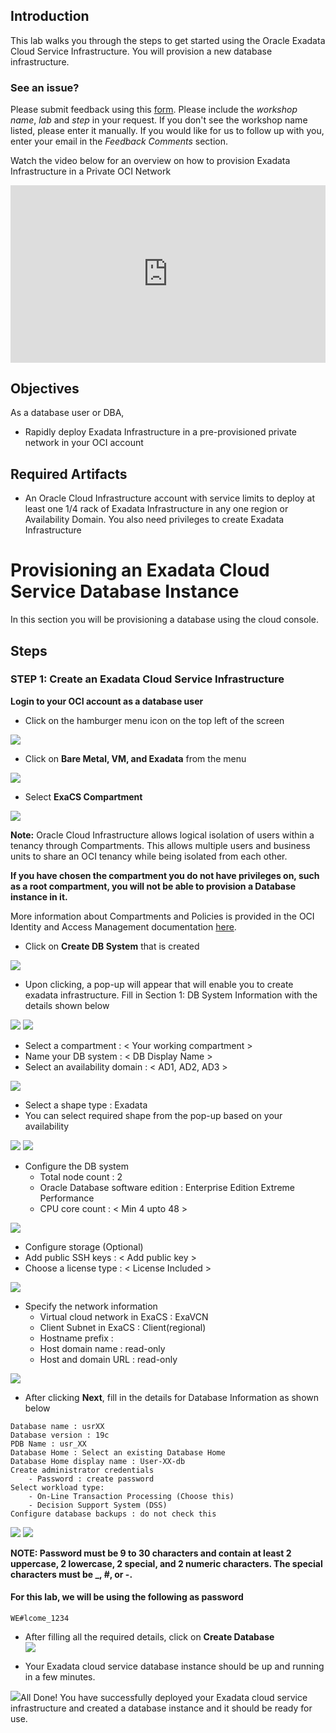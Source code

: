 ## Introduction

This lab walks you through the steps to get started using the Oracle Exadata Cloud Service Infrastructure. You will provision a new database infrastructure.

### **See an issue?**
Please submit feedback using this [form](https://apexapps.oracle.com/pls/apex/f?p=133:1:::::P1_FEEDBACK:1). Please include the *workshop name*, *lab* and *step* in your request.  If you don't see the workshop name listed, please enter it manually. If you would like for us to follow up with you, enter your email in the *Feedback Comments* section.

Watch the video below for an overview on how to provision Exadata Infrastructure in a Private OCI Network

<div style="max-width:768px"><div style="position:relative;padding-bottom:56.25%"><iframe id="kaltura_player" src="https://cdnapisec.kaltura.com/p/2171811/sp/217181100/embedIframeJs/uiconf_id/35965902/partner_id/2171811?iframeembed=true&playerId=kaltura_player&entry_id=1_o4ygs1je&flashvars[streamerType]=auto&amp;flashvars[localizationCode]=en&amp;flashvars[leadWithHTML5]=true&amp;flashvars[sideBarContainer.plugin]=true&amp;flashvars[sideBarContainer.position]=left&amp;flashvars[sideBarContainer.clickToClose]=true&amp;flashvars[chapters.plugin]=true&amp;flashvars[chapters.layout]=vertical&amp;flashvars[chapters.thumbnailRotator]=false&amp;flashvars[streamSelector.plugin]=true&amp;flashvars[EmbedPlayer.SpinnerTarget]=videoHolder&amp;flashvars[dualScreen.plugin]=true&amp;flashvars[hotspots.plugin]=1&amp;flashvars[Kaltura.addCrossoriginToIframe]=true&amp;&wid=1_8saov9vg" width="768" height="432" allowfullscreen webkitallowfullscreen mozAllowFullScreen allow="autoplay *; fullscreen *; encrypted-media *" sandbox="allow-forms allow-same-origin allow-scripts allow-top-navigation allow-pointer-lock allow-popups allow-modals allow-orientation-lock allow-popups-to-escape-sandbox allow-presentation allow-top-navigation-by-user-activation" frameborder="0" title="Kaltura Player" style="position:absolute;top:0;left:0;width:100%;height:100%"></iframe></div></div>

## Objectives

As a database user or DBA,

- Rapidly deploy Exadata Infrastructure in a pre-provisioned private network in your OCI account

## Required Artifacts

- An Oracle Cloud Infrastructure account with service limits to deploy at least one 1/4 rack of Exadata Infrastructure in any one region or Availability Domain.
You also need privileges to create Exadata Infrastructure

# Provisioning an Exadata Cloud Service Database Instance

In this section you will be provisioning a database using the cloud console.
## Steps

### STEP 1: Create an Exadata Cloud Service Infrastructure

**Login to your OCI account as a database user**

-  Click on the hamburger menu icon on the top left of the screen

![](./images/Infra/provision_db_infra/oci_homepage.png " ")

-  Click on **Bare Metal, VM, and Exadata** from the menu

![](./images/Infra/provision_db_infra/oci_hamburger_menu.png " ")

- Select **ExaCS Compartment**

![](./images/Infra/provision_db_infra/oci_db_display.png " ")

**Note:** Oracle Cloud Infrastructure allows logical isolation of users within a tenancy through Compartments. This allows multiple users and business units to share an OCI tenancy while being isolated from each other.

**If you have chosen the compartment you do not have privileges on, such as a root compartment, you will not be able to provision a Database instance in it.**

More information about Compartments and Policies is provided in the OCI Identity and Access Management documentation [here](https://docs.cloud.oracle.com/iaas/Content/Identity/Tasks/managingcompartments.htm?tocpath=Services%7CIAM%7C_____13).

-  Click on **Create DB System** that is created

![](./images/Infra/provision_db_infra/create_db.png " ")

- Upon clicking, a pop-up will appear that will enable you to create exadata infrastructure. Fill in Section 1: DB System Information with the details shown below

![](./images/Infra/provision_db_infra/create_db_popup.png " ")
![](./images/Infra/provision_db_infra/create_db_system_details.png " ")

- Select a compartment : < Your working compartment >
- Name your DB system : < DB Display Name >
- Select an availability domain : < AD1, AD2, AD3 >

![](./images/Infra/provision_db_infra/create_db_system_details.png " ")

- Select a shape type : Exadata
- You can select required shape from the pop-up based on your availability

![](./images/Infra/provision_db_infra/exadata_shape.png " ")
![](./images/Infra/provision_db_infra/exadata_shape_popup.png " ")

- Configure the DB system
    - Total node count : 2
    - Oracle Database software edition : Enterprise Edition Extreme Performance
    - CPU core count : < Min 4 upto 48 >

![](./images/Infra/provision_db_infra/configure_db_system.png " ")
- Configure storage (Optional)
- Add public SSH keys : < Add public key >
- Choose a license type : < License Included >

![](./images/Infra/provision_db_infra/add_public_key.png " ")

- Specify the network information
    - Virtual cloud network in ExaCS : ExaVCN
    - Client Subnet in ExaCS : Client(regional)
    - Hostname prefix : <your hostname prefix>
    - Host domain name : read-only
    - Host and domain URL : read-only

![](./images/Infra/provision_db_infra/exa_network.png " ")

- After clicking **Next**, fill in the details for Database Information as shown below

```
Database name : usrXX
Database version : 19c
PDB Name : usr_XX
Database Home : Select an existing Database Home
Database Home display name : User-XX-db
Create administrator credentials
    - Password : create password
Select workload type:
    - On-Line Transaction Processing (Choose this)
    - Decision Support System (DSS)
Configure database backups : do not check this
```

![](./images/Infra/provision_db_infra/oci_create_db_1.png " ")
![](./images/Infra/provision_db_infra/oci_create_db_2.png " ")

 ****NOTE: Password must be 9 to 30 characters and contain at least 2 uppercase, 2 lowercase, 2 special, and 2 numeric characters. The special characters must be _, #, or -.****

#### For this lab, we will be using the following as password

```
WE#lcome_1234
```
- After filling all the required details, click on **Create Database**  
![](./images/Infra/provision_db/oci_create_db.png " ")

- Your Exadata cloud service database instance should be up and running in a few minutes.

![](./images/Infra/provision_db/oci_db_provisioning.png " ")All Done! You have successfully deployed your Exadata cloud service infrastructure and created a database instance and it should be ready for use.

